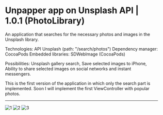 # Unpapper app on Unsplash API | 1.0.1 (PhotoLibrary)

An application that searches for the necessary photos and images in the Unsplash library.


Technologies:
API Unsplash (path: "/search/photos")
Dependency manager: CocoaPods
Embedded libraries: SDWebImage (CocoaPods)


Possibilities:
Unsplash gallery search,
Save selected images to iPhone,
Ability to share selected images on social networks and instant messengers.


This is the first version of the application in which only the search part is implemented. Soon I will implement the first ViewController with popular photos.


--------------------------------------------------------------------------------------------------------------------------------------------------------------
![1](https://github.com/noiiberg/unpapperPhotoLibrary/assets/110635394/2bddd56f-f5c0-4398-b7bb-35461d1ea17e)
![2](https://github.com/noiiberg/unpapperPhotoLibrary/assets/110635394/5324316a-c1f7-40b1-93e8-8859d2054dc2)
![3](https://github.com/noiiberg/unpapperPhotoLibrary/assets/110635394/f99e3250-64f0-4a7a-83c4-a5bdc04bdbed)
